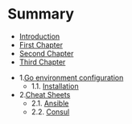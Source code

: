# Summary

* [Introduction](README.md)
* [First Chapter](chapter1.md)
* [Second Chapter](second/second-chapter.md)
* [Third Chapter](third-chapter.md)
- 1.[Go environment configuration](second/second-chapter.md)
	- 1.1. [Installation](third-chapter.md)
- 2.[Cheat Sheets](cheatsheets/README.md)
	- 2.1. [Ansible](cheatsheets/ansible/README.md)
	- 2.2. [Consul](cheatsheets/consul/README.md)
	

